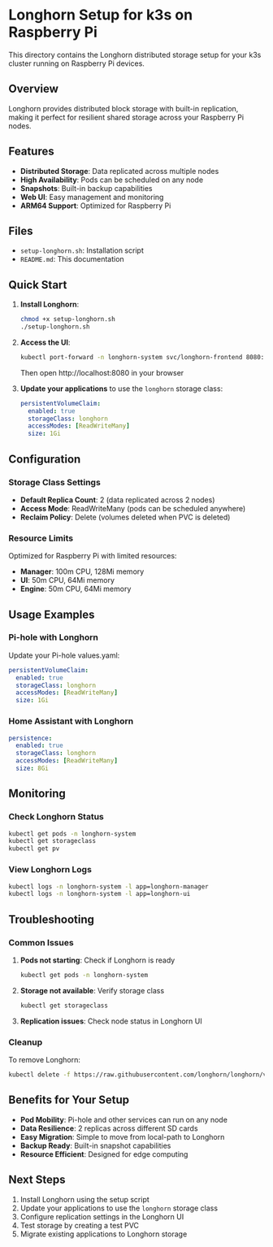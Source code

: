 # Longhorn Setup for k3s on Raspberry Pi

This directory contains the Longhorn distributed storage setup for your k3s cluster running on Raspberry Pi devices.

## Overview

Longhorn provides distributed block storage with built-in replication, making it perfect for resilient shared storage across your Raspberry Pi nodes.

## Features

- **Distributed Storage**: Data replicated across multiple nodes
- **High Availability**: Pods can be scheduled on any node
- **Snapshots**: Built-in backup capabilities
- **Web UI**: Easy management and monitoring
- **ARM64 Support**: Optimized for Raspberry Pi

## Files

- `setup-longhorn.sh`: Installation script
- `README.md`: This documentation

## Quick Start

1. **Install Longhorn**:
   ```bash
   chmod +x setup-longhorn.sh
   ./setup-longhorn.sh
   ```

2. **Access the UI**:
   ```bash
   kubectl port-forward -n longhorn-system svc/longhorn-frontend 8080:80
   ```
   Then open http://localhost:8080 in your browser

3. **Update your applications** to use the `longhorn` storage class:
   ```yaml
   persistentVolumeClaim:
     enabled: true
     storageClass: longhorn
     accessModes: [ReadWriteMany]
     size: 1Gi
   ```

## Configuration

### Storage Class Settings

- **Default Replica Count**: 2 (data replicated across 2 nodes)
- **Access Mode**: ReadWriteMany (pods can be scheduled anywhere)
- **Reclaim Policy**: Delete (volumes deleted when PVC is deleted)

### Resource Limits

Optimized for Raspberry Pi with limited resources:
- **Manager**: 100m CPU, 128Mi memory
- **UI**: 50m CPU, 64Mi memory
- **Engine**: 50m CPU, 64Mi memory

## Usage Examples

### Pi-hole with Longhorn

Update your Pi-hole values.yaml:
```yaml
persistentVolumeClaim:
  enabled: true
  storageClass: longhorn
  accessModes: [ReadWriteMany]
  size: 1Gi
```

### Home Assistant with Longhorn

```yaml
persistence:
  enabled: true
  storageClass: longhorn
  accessModes: [ReadWriteMany]
  size: 8Gi
```

## Monitoring

### Check Longhorn Status
```bash
kubectl get pods -n longhorn-system
kubectl get storageclass
kubectl get pv
```

### View Longhorn Logs
```bash
kubectl logs -n longhorn-system -l app=longhorn-manager
kubectl logs -n longhorn-system -l app=longhorn-ui
```

## Troubleshooting

### Common Issues

1. **Pods not starting**: Check if Longhorn is ready
   ```bash
   kubectl get pods -n longhorn-system
   ```

2. **Storage not available**: Verify storage class
   ```bash
   kubectl get storageclass
   ```

3. **Replication issues**: Check node status in Longhorn UI

### Cleanup

To remove Longhorn:
```bash
kubectl delete -f https://raw.githubusercontent.com/longhorn/longhorn/v1.6.0/deploy/longhorn.yaml
```

## Benefits for Your Setup

- **Pod Mobility**: Pi-hole and other services can run on any node
- **Data Resilience**: 2 replicas across different SD cards
- **Easy Migration**: Simple to move from local-path to Longhorn
- **Backup Ready**: Built-in snapshot capabilities
- **Resource Efficient**: Designed for edge computing

## Next Steps

1. Install Longhorn using the setup script
2. Update your applications to use the `longhorn` storage class
3. Configure replication settings in the Longhorn UI
4. Test storage by creating a test PVC
5. Migrate existing applications to Longhorn storage